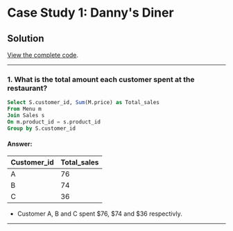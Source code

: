 # Case Study 1: Danny's Diner

## Solution

[View the complete code](https://github.com/YogeshOlla/8-Weeks-SQL-Challenge/blob/main/Case%20Study%201%20-%20Danny's%20Diner/SQL%20Code/Case%20Study%201%20-%20Danny's%20Diner.sql).

***

### 1. What is the total amount each customer spent at the restaurant?

````sql
Select S.customer_id, Sum(M.price) as Total_sales
From Menu m
Join Sales s
On m.product_id = s.product_id
Group by S.customer_id
````

#### Answer:
| Customer_id | Total_sales |
| ----------- | ----------- |
| A           | 76          |
| B           | 74          |
| C           | 36          |

- Customer A, B and C spent $76, $74 and $36 respectivly.

***